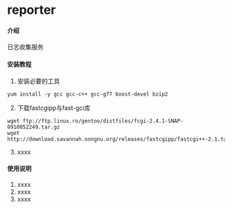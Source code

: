 # reporter

#### 介绍
日志收集服务


#### 安装教程

1.  安装必要的工具
```
yum install -y gcc gcc-c++ gcc-g77 boost-devel bzip2
```
2.  下载fastcgipp与fast-gci库
```
wget ftp://ftp.linux.ro/gentoo/distfiles/fcgi-2.4.1-SNAP-0910052249.tar.gz
wget http://download.savannah.nongnu.org/releases/fastcgipp/fastcgi++-2.1.tar.bz2 
```
3.  xxxx

#### 使用说明

1.  xxxx
2.  xxxx
3.  xxxx

